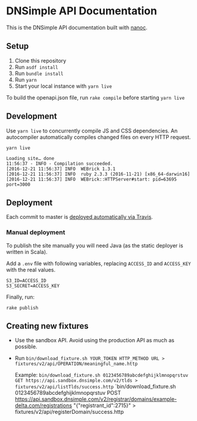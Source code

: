 # DNSimple API Documentation

This is the DNSimple API documentation built with [nanoc](http://nanoc.ws/).

## Setup

1. Clone this repository
2. Run `asdf install`
3. Run `bundle install`
4. Run `yarn`
5. Start your local instance with `yarn live`

To build the openapi.json file, run `rake compile` before starting `yarn live`

## Development

Use `yarn live` to concurrently compile JS and CSS dependencies.
An autocompiler automatically compiles changed files on every HTTP request.

```shell
yarn live

Loading site… done
11:56:37 - INFO - Compilation succeeded.
[2016-12-21 11:56:37] INFO  WEBrick 1.3.1
[2016-12-21 11:56:37] INFO  ruby 2.3.3 (2016-11-21) [x86_64-darwin16]
[2016-12-21 11:56:37] INFO  WEBrick::HTTPServer#start: pid=63695 port=3000
```

## Deployment

Each commit to master is [deployed automatically via Travis](https://blog.dnsimple.com/2016/04/publish-static-via-travis-to-cloudfront/).

### Manual deployment

To publish the site manually you will need Java (as the static deployer is written in Scala).

Add a `.env` file with following variables, replacing `ACCESS_ID` and `ACCESS_KEY` with the real values.

```
S3_ID=ACCESS_ID
S3_SECRET=ACCESS_KEY
```

Finally, run:

```shell
rake publish
```

## Creating new fixtures

- Use the sandbox API. Avoid using the production API as much as possible.
- Run `bin/download_fixture.sh YOUR_TOKEN HTTP_METHOD URL > fixtures/v2/api/OPERATION/meaningful_name.http`

  Example: `bin/download_fixture.sh 0123456789abcdefghijklmnopqrstuv GET https://api.sandbox.dnsimple.com/v2/tlds > fixtures/v2/api/listTlds/success.http`
           `bin/download_fixture.sh 0123456789abcdefghijklmnopqrstuv POST https://api.sandbox.dnsimple.com/v2/registrar/domains/example-delta.com/registrations "{\"registrant_id\":2715}" > fixtures/v2/api/registerDomain/success.http
